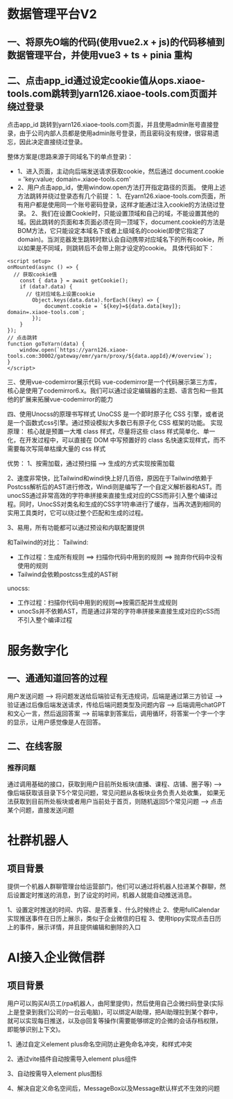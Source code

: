 # 数据管理平台V2
## 一、将原先O端的代码(使用vue2.x + js)的代码移植到数据管理平台，并使用vue3 + ts + pinia 重构

## 二、点击app_id通过设定cookie值从ops.xiaoe-tools.com跳转到yarn126.xiaoe-tools.com页面并绕过登录
点击app_id 跳转到yarn126.xiaoe-tools.com页面，并且使用admin账号直接登录，由于公司内部人员都是使用admin账号登录，而且密码没有规律，很容易遗忘，因此决定直接绕过登录。

整体方案是(思路来源于同域名下的单点登录)：
* 1、进入页面，主动向后端发送请求获取cookie，然后通过 document.cookie = 'key:value; domain=.xiaoe-tools.com'
* 2、用户点击app_id，使用window.open方法打开指定路径的页面。
使用上述方法跳转并绕过登录态有几个前提：
1、在yarn126.xiaoe-tools.com页面，所有用户都是使用同一个账号密码登录，这样才能通过注入cookie的方法绕过登录。
2、我们在设置Cookie时，只能设置顶域和自己的域，不能设置其他的域。因此跳转的页面和本页面必须在同一顶域下，document.cookie的方法是BOM方法，它只能设定本域名下或者上级域名的cookie(即使它指定了domain)。当浏览器发生跳转时默认会自动携带对应域名下的所有cookie，所以如果是不同域，则跳转后不会带上刚才设定的cookie。
具体代码如下：
```vue
<script setup>
onMounted(async () => {
  // 获取cookie值
    const { data } = await getCookie();
    if (data?.data) {
      // 往对应域名上设置cookie
        Object.keys(data.data).forEach((key) => {
            document.cookie = `${key}=${data.data[key]}; domain=.xiaoe-tools.com`;
        });
    }
});
// 点击跳转
function goToYarn(data) {
    window.open(`https://yarn126.xiaoe-tools.com:30002/gateway/emr/yarn/proxy/${data.appId}/#/overview`);
}
</script>
```
三、使用vue-codemirror展示代码
vue-codemirror是一个代码展示第三方库，核心是使用了codemirror6.x。我们可以通过设定编辑器的主题、语言包和一些其他的扩展来拓展vue-codemirror的能力

四、使用Unocss的原理书写样式
UnoCSS 是一个即时原子化 CSS 引擎，或者说是一个函数式css引擎。通过预设模拟大多数已有原子化 CSS 框架的功能。
实现原理： 核心就是预置一大堆 class 样式，尽量将这些 class 样式简单化、单一化，在开发过程中，可以直接在 DOM 中写预置好的 class 名快速实现样式，而不需要每次写简单枯燥大量的 css 样式

优势：
1、按需加载，通过预扫描 --> 生成的方式实现按需加载

2、速度非常快，比Tailwind和windi快上好几百倍，原因在于Tailwind依赖于Postcss解析后的AST进行修改，Windi则是编写了一个自定义解析器和AST。而unocSS通过非常高效的字符串拼接来直接生成对应的CSS而非引入整个编译过程。同时，UnocSS对类名和生成的CSS字1符串进行了缓存，当再次遇到相同的实用工具类时，它可以绕过整个匹配和生成的过程。

3、易用，所有功能都可以通过预设和内联配置提供

和Tailwind的对比：
Tailwind:
* 工作过程：生成所有规则 ==> 扫描你代码中用到的规则 ==> 抛弃你代码中没有使用的规则
* Tailwind会依赖postcss生成的AST树

unocss:
* 工作过程：扫描你代码中用到的规则==>按需匹配并生成规则
* unocSs并不依赖AST，而是通过非常的字符串拼接来直接生成对应的cSS而不引入整个编译过程

# 服务数字化

## 一、通通知道回答的过程
用户发送问题 --> 将问题发送给后端验证有无违规词，后端是通过第三方验证 --> 验证通过后像后端发送请求，传给后端问题类型及问题内容  --> 后端调用chatGPT和文心一言，然后返回答案 --> 前端拿到答案后，调用循环，将答案一个字一个字的显示，让用户感觉像是人在回答。

## 二、在线客服

### 推荐问题
通过调用基础的接口，获取到用户目前所处板块(直播、课程、店铺、圈子等) --> 像后端获取该目录下5个常见问题，常见问题从各板块业务负责人处收集， 如果无法获取到目前所处板块或者用户当前处于首页，则随机返回5个常见问题 --> 点击某个问题，直接发送问题


# 社群机器人
## 项目背景
提供一个机器人群聊管理台给运营部门，他们可以通过将机器人拉进某个群聊，然后设置定时推送的消息，到了设定的时间，机器人就能自动推送消息。

1、设置定时推送的时间、内容、是否重复、什么时候终止
2、使用fullCalendar实现推送事件在日历上展示，类似于企业微信的日程
3、使用tippy实现点击日历上的事件，展示详情，并且提供编辑和删除的入口

# AI接入企业微信群
## 项目背景
用户可以购买AI员工(rpa机器人，由阿里提供)，然后使用自己企微扫码登录(实际上是登录到我们公司的一台云电脑)，可以绑定AI助理，把AI助理拉到某个群中，就可以实现每日推送，以及@回复等操作(需要能够绑定的企微的会话存档权限，即能够识别上下文)。

1、通过自定义element plus命名空间防止避免命名冲突，和样式冲突

2、通过vite插件自动按需导入element plus组件

3、自动按需导入element plus图标

4、解决自定义命名空间后，MessageBox以及Message默认样式不生效的问题



